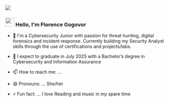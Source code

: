 
<a href="https://www.linkedin.com/in/florencegogovor/" target="_Blank"><img src="https://img.shields.io/badge/-LinkedIn-0072b1?&style=for-the-badge&logo=linkedin&logoColor=white" /></a>
<h3><img src="https://media.giphy.com/media/hvRJCLFzcasrR4ia7z/giphy.gif" width="28">
Hello, I'm Florence Gogovor </h3>

<!--
**Florence Gogovor** is a ✨ _special_ ✨ repository because its `README.md` (this file) appears on your GitHub profile.

Here are some ideas to get you started:
-->
- 🔭 I'm a Cybersecurity Junior with passion for threat hunting, digital forensics and incident response. Currently building my Security Analyst skills through the use of certifications and projects/labs.
- 🌱 I expect to graduate in July 2025 with a Bachelor’s degree in Cybersecurity and Information Assurance

- 📫 How to reach me: ... 
                        
- 😄 Pronouns: ... She/her
- ⚡ Fun fact: ... I love Reading and music in my spare time

